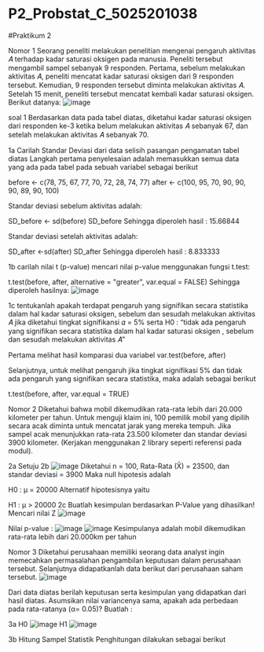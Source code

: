 # P2_Probstat_C_5025201038
#Praktikum 2

Nomor 1
Seorang peneliti melakukan penelitian mengenai pengaruh aktivitas 𝐴 terhadap kadar saturasi oksigen pada manusia. Peneliti tersebut mengambil sampel sebanyak 9 responden. Pertama, sebelum melakukan aktivitas 𝐴, peneliti mencatat kadar saturasi oksigen dari 9 responden tersebut. Kemudian, 9 responden tersebut diminta melakukan aktivitas 𝐴. Setelah 15 menit, peneliti tersebut mencatat kembali kadar saturasi oksigen. Berikut datanya:
![image](https://user-images.githubusercontent.com/87630117/170878592-e45001a9-3565-4c5f-8b61-e085937bca3d.png)

soal 1
Berdasarkan data pada tabel diatas, diketahui kadar saturasi oksigen dari responden ke-3 ketika belum melakukan aktivitas 𝐴 sebanyak 67, dan setelah melakukan aktivitas 𝐴 sebanyak 70.

1a
Carilah Standar Deviasi dari data selisih pasangan pengamatan tabel diatas
Langkah pertama penyelesaian adalah memasukkan semua data yang ada pada tabel pada sebuah variabel sebagai berikut

before <- c(78, 75, 67, 77, 70, 72, 28, 74, 77)
after <- c(100, 95, 70, 90, 90, 90, 89, 90, 100)

Standar deviasi sebelum aktivitas adalah:

SD_before <- sd(before)
SD_before
Sehingga diperoleh hasil : 15.66844

Standar deviasi setelah aktivitas adalah:

SD_after <-sd(after)
SD_after
Sehingga diperoleh hasil :  8.833333

1b
carilah nilai t (p-value)
mencari nilai p-value menggunakan fungsi t.test:

t.test(before, after, alternative = "greater", var.equal = FALSE)
Sehingga diperoleh hasilnya:
![image](https://user-images.githubusercontent.com/87630117/170879154-76b6283f-409f-4747-9a3e-5c56330af7eb.png)

1c
tentukanlah apakah terdapat pengaruh yang signifikan secara statistika dalam hal kadar saturasi oksigen, sebelum dan sesudah melakukan aktivitas 𝐴 jika diketahui tingkat signifikansi 𝛼 = 5% serta H0 : “tidak ada pengaruh yang signifikan secara statistika dalam hal kadar saturasi oksigen , sebelum dan sesudah melakukan aktivitas 𝐴”

Pertama melihat hasil komparasi dua variabel
var.test(before, after)

Selanjutnya, untuk melihat pengaruh jika tingkat signifikasi 5% dan tidak ada pengaruh yang signifikan secara statistika, maka adalah sebagai berikut

t.test(before, after, var.equal = TRUE)

Nomor 2
Diketahui bahwa mobil dikemudikan rata-rata lebih dari 20.000 kilometer per tahun. Untuk menguji klaim ini, 100 pemilik mobil yang dipilih secara acak diminta untuk mencatat jarak yang mereka tempuh. Jika sampel acak menunjukkan rata-rata 23.500 kilometer dan standar deviasi 3900 kilometer. (Kerjakan menggunakan 2 library seperti referensi pada modul).

2a
Setuju
2b
![image](https://user-images.githubusercontent.com/87630117/170879648-4deb6bd0-6282-46e9-bad2-bccb6a2efbe8.png)
Diketahui n = 100, Rata-Rata (X̄) = 23500, dan standar deviasi = 3900 Maka null hipotesis adalah

H0 : μ = 20000
Alternatif hipotesisnya yaitu

H1 : μ > 20000
2c 
Buatlah kesimpulan berdasarkan P-Value yang dihasilkan!
Mencari nilai Z
![image](https://user-images.githubusercontent.com/87630117/170879849-a5fd516d-7ddb-4d42-bd12-21e51ac9c027.png)

Nilai p-value :
![image](https://user-images.githubusercontent.com/87630117/170879902-fae8f6f0-25db-45d9-b6a8-6ce87d79ffb3.png)
![image](https://user-images.githubusercontent.com/87630117/170879914-8e572a6a-8bac-4e07-abd5-d088371e1bef.png)
Kesimpulanya adalah mobil dikemudikan rata-rata lebih dari 20.000km per tahun

Nomor 3
Diketahui perusahaan memiliki seorang data analyst ingin memecahkan permasalahan pengambilan keputusan dalam perusahaan tersebut. Selanjutnya didapatkanlah data berikut dari perusahaan saham tersebut.
![image](https://user-images.githubusercontent.com/87630117/170880053-6269d03c-760c-4232-9504-94e239116224.png)

Dari data diatas berilah keputusan serta kesimpulan yang didapatkan dari hasil diatas. Asumsikan nilai variancenya sama, apakah ada perbedaan pada rata-ratanya (α= 0.05)? Buatlah :

3a
H0
![image](https://user-images.githubusercontent.com/87630117/170880132-0ff8725f-6b6f-44e8-8188-dcdee15fa40e.png)
H1
![image](https://user-images.githubusercontent.com/87630117/170880152-eddf5139-4672-4506-b508-20edaa932434.png)

3b
Hitung Sampel Statistik Penghitungan dilakukan sebagai berikut
